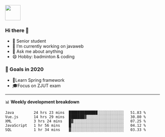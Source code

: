 <img src="https://github.com/egoist/egoist/raw/master/balloon.gif" width="50">

### Hi there 🐏

- 🌱 Senior student
- 🔭 I’m currently working on javaweb
- 💬 Ask me about anything
- 😄 Hobby: badminton & coding

### 🚀 Goals in 2020
+ 🍃Learn Spring framework
+ 🎓Focus on ZJUT exam
-------

📊 **Weekly development breakdown**
<!--START_SECTION:waka-->
```text
Java         24 hrs 23 mins  █████████████░░░░░░░░░░░░   51.83 % 
Vue.js       14 hrs 29 mins  ███████▓░░░░░░░░░░░░░░░░░   30.80 % 
XML          3 hrs 24 mins   █▓░░░░░░░░░░░░░░░░░░░░░░░   07.25 % 
JavaScript   1 hr 56 mins    █░░░░░░░░░░░░░░░░░░░░░░░░   04.12 % 
SQL          1 hr 34 mins    ▓░░░░░░░░░░░░░░░░░░░░░░░░   03.33 % 
```
<!--END_SECTION:waka-->
